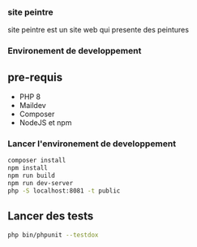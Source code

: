 ### site peintre

site peintre est un site web qui presente des peintures

### Environement de developpement
## pre-requis

- PHP 8
- Maildev 
- Composer
- NodeJS et npm
  
### Lancer l'environement de developpement

``` bash
composer install
npm install
npm run build
npm run dev-server
php -S localhost:8081 -t public 
```

## Lancer des tests

``` bash
php bin/phpunit --testdox  
```